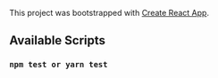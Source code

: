 This project was bootstrapped with [Create React App](https://github.com/facebook/create-react-app).

## Available Scripts

### `npm test or yarn test`

